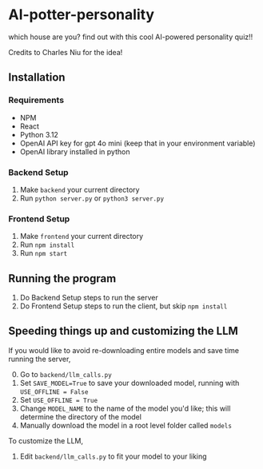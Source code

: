 # AI-potter-personality
which house are you? find out with this cool AI-powered personality quiz!!

Credits to Charles Niu for the idea!

## Installation

### Requirements
- NPM
- React
- Python 3.12
- OpenAI API key for gpt 4o mini (keep that in your environment variable)
- OpenAI library installed in python

### Backend Setup
1. Make `backend` your current directory
2. Run `python server.py` or `python3 server.py`

### Frontend Setup
1. Make `frontend` your current directory
2. Run `npm install`
3. Run `npm start`

## Running the program
1. Do Backend Setup steps to run the server
2. Do Frontend Setup steps to run the client, but skip `npm install`

## Speeding things up and customizing the LLM
If you would like to avoid re-downloading entire models and save time running the server,

0. Go to `backend/llm_calls.py`
1. Set `SAVE_MODEL=True` to save your downloaded model, running with `USE_OFFLINE = False`
2. Set `USE_OFFLINE = True`
3. Change `MODEL_NAME` to the name of the model you'd like; this will determine the directory of the model
4. Manually download the model in a root level folder called `models`

To customize the LLM,
1. Edit `backend/llm_calls.py` to fit your model to your liking
